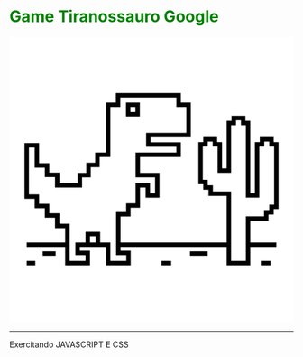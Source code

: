 <h1 style="color: green">Game Tiranossauro Google</h1> <img src="./dinosaur.png"/>


<hr>
<p>Exercitando JAVASCRIPT E CSS</p>